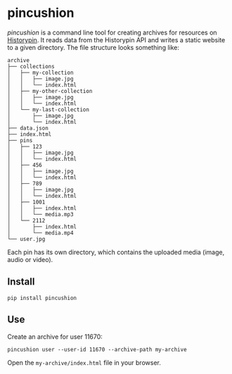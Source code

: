 # pincushion

*pincushion* is a command line tool for creating archives for resources on [Historypin]. It reads data from the Historypin API and writes a static website to a given directory. The file structure looks something like:

```
archive
├── collections
│   ├── my-collection
│   │   ├── image.jpg
│   │   └── index.html
│   ├── my-other-collection
│   │   ├── image.jpg
│   │   └── index.html
│   └── my-last-collection
│       ├── image.jpg
│       └── index.html
├── data.json
├── index.html
├── pins
│   ├── 123 
│   │   ├── image.jpg
│   │   └── index.html
│   ├── 456
│   │   ├── image.jpg
│   │   └── index.html
│   ├── 789 
│   │   ├── image.jpg
│   │   └── index.html
│   ├── 1001 
│   │   ├── index.html
│   │   └── media.mp3
│   └── 2112
│       ├── index.html
│       └── media.mp4
└── user.jpg
```

Each pin has its own directory, which contains the uploaded media (image, audio or video).

## Install

```shell
pip install pincushion
```

## Use

Create an archive for user 11670:

```
pincushion user --user-id 11670 --archive-path my-archive
```

Open the `my-archive/index.html` file in your browser.

[Historypin]: https://historypin.org
